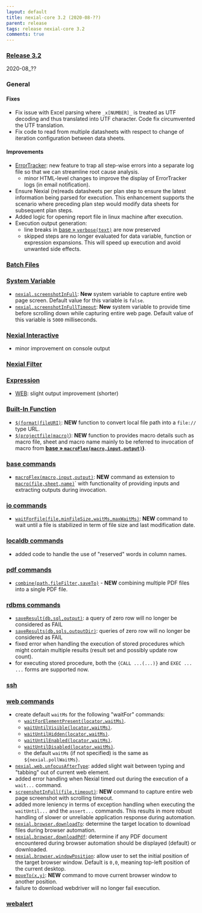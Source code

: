 ```yaml
---
layout: default
title: nexial-core 3.2 (2020-08-??)
parent: release
tags: release nexial-core 3.2
comments: true
---
```


### <a href="https://github.com/nexiality/nexial-core/releases/tag/nexial-core-v3.2_???" class="external-link" target="_nexial_link">Release 3.2</a>
2020-08_??


### General
#### Fixes
- Fix issue with Excel parsing where `_x[NUMBER]_` is treated as UTF decoding and thus translated into UTF character.
  Code fix circumvented the UTF translation.
- Fix code to read from multiple datasheets with respect to change of iteration configuration between data sheets.
#### Improvements
- [ErrorTracker](../userguide/ExecutionLogs#errortracker-error-only-log-file): new feature to trap all step-wise errors
  into a separate log file so that we can streamline root cause analysis.
  - minor HTML-level changes to improve the display of ErrorTracker logs (in email notification).
- Ensure Nexial (re)reads datasheets per plan step to ensure the latest information being parsed for execution. This 
  enhancement supports the scenario where preceding plan step would modify data sheets for subsequent plan steps.
- Added logic for opening report file in linux machine after execution.
- Execution output generation:
  - line breaks in [base &raquo; `verbose(text)`](../commands/base/verbose(text)) are now preserved
  - skipped steps are no longer evaluated for data variable, function or expression expansions. This will speed up 
    execution and avoid unwanted side effects.


### [Batch Files](../userguide/BatchFiles)


### [System Variable](../systemvars)
- [`nexial.screenshotInFull`](../systemvars/index#nexial.screenshotInFull): **New** system variable to capture 
entire web page screen. Default value for this variable is `false`.
- [`nexial.screenshotInFullTimeout`](../systemvars/index#nexial.screenshotInFullTimeout): **New** system variable 
to provide time before scrolling down while capturing entire web page. Default value of this variable is `5000` milliseconds.


### [Nexial Interactive](../interactive)
- minor improvement on console output


### [Nexial Filter](../flowcontrols/filter)


### [Expression](../expressions)
- [WEB](../expressions/WEBexpression): slight output improvement (shorter)


### [Built-In Function](../functions)
- [`$(format|fileURI)`](../functions/$(format)#formatfileuritext): **NEW** function to convert local file path into a 
  `file://` type URL.
- [`$(projectfile|macro)`](../functions/$(projectfile)#projectfilemacrofilesheetname)): **NEW** function to provides
  macro details such as macro file, sheet and macro name mainly to be referred to invocation of 
  macro from **[base &raquo; `macroFlex(macro,input,output)`](../commands/base/macroFlex(macro,input,output)))**.

### [base commands](../commands/base)
- [`macroFlex(macro,input,output)`](../commands/base/macroFlex(macro,input,output)): **NEW** command as extension to 
[`macro(file,sheet,name)`](../commands/base/macro(file,sheet,name))` with functionality of providing inputs and 
extracting outputs during invocation.

### [io commands](../commands/io)
- [`waitForFile(file,minFileSize,waitMs,maxWaitMs)`](../commands/io/waitForFile(file,minFileSize,waitMs,maxWaitMs)):
  **NEW** command to wait until a file is stabilized in term of file size and last modification date.


### [localdb commands](../commands/localdb)
- added code to handle the use of "reserved" words in column names.


### [pdf commands](../commands/pdf)
- [`combine(path,fileFilter,saveTo)`](../commands/pdf/combine(path,fileFilter,saveTo)) - **NEW** combining multiple PDF 
  files into a single PDF file.


### [rdbms commands](../commands/rdbms)
- [`saveResult(db,sql,output)`](../commands/rdbms/saveResult(db,sql,output)): a query of zero row will no longer be 
  considered as FAIL 
- [`saveResults(db,sqls,outputDir)`](../commands/rdbms/saveResults(db,sqls,outputDir)): queries of zero row will no 
  longer be considered as FAIL 
- fixed error when handling the execution of stored procedures which might contain multiple results (result set and 
  possibly update row count). 
- for executing stored procedure, both the `{CALL ...(...)}` and `EXEC ... ...` forms are supported now.


### [ssh](../commands/ssh)


### [web commands](../commands/web)
- create default `waitMs` for the following "waitFor" commands:
  - [`waitForElementPresent(locator,waitMs)`](../commands/web/waitForElementPresent(locator,waitMs)).
  - [`waitUntilVisible(locator,waitMs)`](waitUntilVisible(locator,waitMs)).
  - [`waitUntilHidden(locator,waitMs)`](waitUntilHidden(locator,waitMs)).
  - [`waitUntilEnabled(locator,waitMs)`](waitUntilEnabled(locator,waitMs)).
  - [`waitUntilDisabled(locator,waitMs)`](waitUntilDisabled(locator,waitMs)). 
  - the default `waitMs` (if not specified) is the same as `${nexial.pollWaitMs}`.
- [`nexial.web.unfocusAfterType`](../systemvars/index.html#nexial.web.unfocusAfterType): added slight wait between 
  typing and "tabbing" out of current web element.
- added error handling when Nexial timed out during the execution of a `wait...` command.
- [`screenshotInFull(file,timeout)`](../commands/web/screenshotInFull(file,timeout)): **NEW** command to capture entire 
  web page screenshot with scrolling timeout.
- added more leniency in terms of exception handling when executing the `waitUntil...` and the `assert...` commands.
  This results in more robust handling of slower or unreliable application response during automation.
- [`nexial.browser.downloadTo`](../systemvars/index#nexial.browser.downloadTo): determine the target location to 
  download files during browser automation.
- [`nexial.browser.downloadPdf`](../systemvars/index#nexial.browser.downloadPdf): determine if any PDF document  
  encountered during browser automation should be displayed (default) or downloaded.
- [`nexial.browser.windowPosition`](../systemvars/index#nexial.browser.windowPosition): allow user to set the initial
  position of the target browser window. Default is `0,0`, meaning top-left position of the current desktop.
- [`moveTo(x,y)`](../commands/web/moveTo(x,y)): **NEW** command to move current browser window to another position.
- failure to download webdriver will no longer fail execution.


### [webalert](../commands/webalert)
